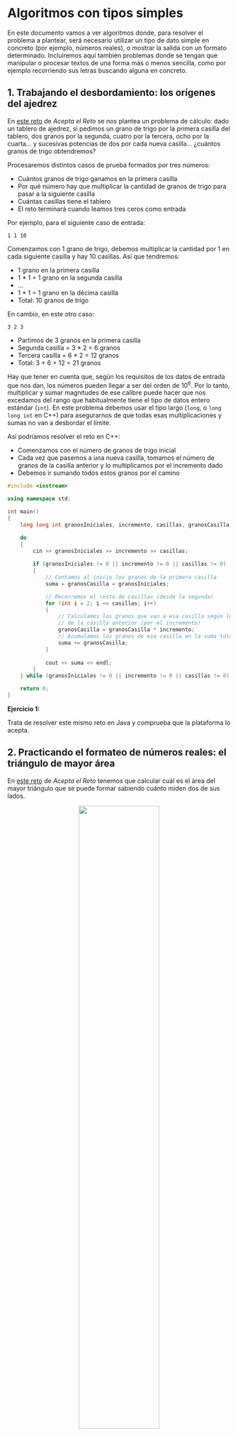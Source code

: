 # Algoritmos con tipos simples

En este documento vamos a ver algoritmos donde, para resolver el problema a plantear, será necesario utilizar un tipo de dato simple en concreto (por ejemplo, números reales), o mostrar la salida con un formato determinado. Incluiremos aquí también problemas donde se tengan que manipular o procesar textos de una forma más o menos sencilla, como por ejemplo recorriendo sus letras buscando alguna en concreto.

## 1. Trabajando el desbordamiento: los orígenes del ajedrez

En <a href="https://aceptaelreto.com/problem/statement.php?id=236" target="_blank">este reto</a> de *Acepta el Reto* se nos plantea un problema de cálculo: dado un tablero de ajedrez, si pedimos un grano de trigo por la primera casilla del tablero, dos granos por la segunda, cuatro por la tercera, ocho por la cuarta... y sucesivas potencias de dos por cada nueva casilla... ¿cuántos granos de trigo obtendremos?

Procesaremos distintos casos de prueba formados por tres números:

* Cuántos granos de trigo ganamos en la primera casilla
* Por qué número hay que multiplicar la cantidad de granos de trigo para pasar a la siguiente casilla
* Cuántas casillas tiene el tablero
* El reto terminará cuando leamos tres ceros como entrada

Por ejemplo, para el siguiente caso de entrada:

```
1 1 10
```

Comenzamos con 1 grano de trigo, debemos multiplicar la cantidad por 1 en cada siguiente casilla y hay 10 casillas. Así que tendremos:

* 1 grano en la primera casilla
* 1 * 1 = 1 grano en la segunda casilla
* ...
* 1 * 1 = 1 grano en la décima casilla
* Total: 10 granos de trigo

En cambio, en este otro caso:

```
3 2 3
```

* Partimos de 3 granos en la primera casilla
* Segunda casilla = 3 * 2 = 6 granos
* Tercera casilla = 6 * 2 = 12 granos
* Total: 3 + 6 + 12 = 21 granos

Hay que tener en cuenta que, según los requisitos de los datos de entrada que nos dan, los números pueden llegar a ser del orden de 10<sup>6</sup>. Por lo tanto, multiplicar y sumar magnitudes de ese calibre puede hacer que nos excedamos del rango que habitualmente tiene el tipo de datos entero estándar (`int`). En este problema debemos usar el tipo largo (`long`, o `long long int` en C++) para asegurarnos de que todas esas multiplicaciones y sumas no van a desbordar el límite.

Así podríamos resolver el reto en C++:

* Comenzamos con el número de granos de trigo inicial
* Cada vez que pasemos a una nueva casilla, tomamos el número de granos de la casilla anterior y lo multiplicamos por el incremento dado
* Debemos ir sumando todos estos granos por el camino

```cpp
#include <iostream>

using namespace std;

int main()
{
    long long int granosIniciales, incremento, casillas, granosCasilla, suma;

    do
    {
        cin >> granosIniciales >> incremento >> casillas;
        
        if (granosIniciales != 0 || incremento != 0 || casillas != 0)
        {
            // Contamos al inicio los granos de la primera casilla
            suma = granosCasilla = granosIniciales;

            // Recorremos el resto de casillas (desde la segunda)
            for (int i = 2; i <= casillas; i++)
            {
                // Calculamos los granos que van a esa casilla según los
                // de la casilla anterior (por el incremento)
                granosCasilla = granosCasilla * incremento;
                // Acumulamos los granos de esa casilla en la suma total
                suma += granosCasilla;
            }
            
            cout << suma << endl;
        }
    } while (granosIniciales != 0 || incremento != 0 || casillas != 0);

	return 0;
}
```

<div class="ejercicio">
    <p><strong>Ejercicio 1:</strong></p>
    <p>Trata de resolver este mismo reto en Java y comprueba que la plataforma lo acepta.</p>
</div>

## 2. Practicando el formateo de números reales: el triángulo de mayor área

En <a href="https://aceptaelreto.com/problem/statement.php?id=236" target="_blank">este reto</a> de *Acepta el Reto* tenemos que calcular cuál es el área del mayor triángulo que se puede formar sabiendo cuánto miden dos de sus lados.

<div align="center">
    <img src="https://aceptaelreto.com/pub/problems/v003/50/st/statements/Spanish/Triangulos.svg" width="60%">
    <p><em>Fuente: Acepta el Reto</em></p>
</div>

Para conocer cuál es el área mayor que se puede formar, todo depende del ángulo que formemos con esos dos segmentos, como puede verse en la imagen anterior. Intuitivamente puede verse que ese área será mayor cuanto más perpendiculares pongamos entre sí los segmentos, aunque también se puede demostrar matemáticamente. 

<div class="demostracion">

    <p>Llamaremos <strong>a</strong> y <strong>b</strong> a los dos segmentos que tenemos, y <strong>A</strong> al ángulo que forman.</p>

    <div align="center">
        <img src="/algoritmia/img/reto350_1.png" width="30%">
    </div>

    <p>El área la calcularíamos como <strong>base · altura / 2</strong>, siendo la base el lado <strong>a</strong> y la altura la cantidad <strong>h</strong> que no conocemos. Sin embargo, aplicando trigonometría se tiene que el seno del ángulo <strong>A</strong> que forman <strong>a</strong> y <strong>b</strong> se calcula dividiendo <strong>h / b</strong>. Despejando <strong>h</strong> en esa fórmula, se tiene que <strong>h = b · sen A</strong>.</p>

    <p>Con esto, el área del triángulo la podemos calcular en cualquier caso como <strong>(a · b · sen A) / 2</strong>. Como <strong>a</strong> y <strong>b</strong> ya sabemos lo que valen, este área será máxima cuanto mayor sea el seno del ángulo que forman <strong>A</strong>. El ángulo que tiene el mayor valor del seno es el de 90º, cuyo seno vale 1 y, por tanto, obtendremos la mayor área poniendo los lados en ángulo recto, y el área quedaría como <strong>a · b (· 1) / 2</strong>.</p>

</div>

